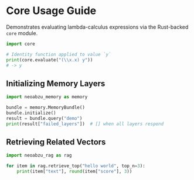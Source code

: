 # Core Usage Guide

Demonstrates evaluating lambda-calculus expressions via the Rust-backed `core` module.

```python
import core

# Identity function applied to value `y`
print(core.evaluate("(\\x.x) y"))
# -> y
```

## Initializing Memory Layers

```python
import neoabzu_memory as memory

bundle = memory.MemoryBundle()
bundle.initialize()
result = bundle.query("demo")
print(result["failed_layers"])  # [] when all layers respond
```

## Retrieving Related Vectors

```python
import neoabzu_rag as rag

for item in rag.retrieve_top("hello world", top_n=3):
    print(item["text"], round(item["score"], 3))
```
